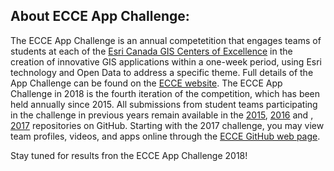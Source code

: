 ## About ECCE App Challenge:

The ECCE App Challenge is an annual competetition that engages teams of students at each of the [Esri Canada GIS Centers of Excellence](https://ecce.esri.ca/wpecce/schools/) in the creation of innovative GIS applications within a one-week period, using Esri technology and Open Data to address a specific theme.  Full details of the App Challenge can be found on the [ECCE website](https://ecce.esri.ca/wpecce/app-challenge/).  The ECCE App Challenge in 2018 is the fourth iteration of the competition, which has been held annually since 2015.  All submissions from student teams participating in the challenge in previous years remain available in the [2015](https://github.com/EsriCanada-CE/ecce-app-challenge-2015), [2016](https://github.com/EsriCanada-CE/ecce-app-challenge-2016) and , [2017](https://github.com/EsriCanada-CE/ecce-app-challenge-2017) repositories on GitHub.  Starting with the 2017 challenge, you may view team profiles, videos, and apps online through the [ECCE GitHub web page](https://esricanada-ce.github.io).

Stay tuned for results fron the ECCE App Challenge 2018!
